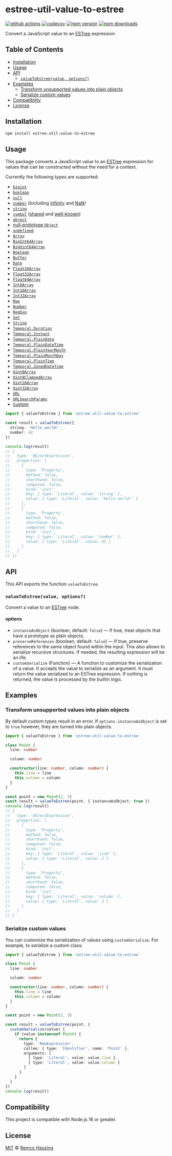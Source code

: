 # estree-util-value-to-estree

[![github actions](https://github.com/remcohaszing/estree-util-value-to-estree/actions/workflows/ci.yaml/badge.svg)](https://github.com/remcohaszing/estree-util-value-to-estree/actions/workflows/ci.yaml)
[![codecov](https://codecov.io/gh/remcohaszing/estree-util-value-to-estree/branch/main/graph/badge.svg)](https://codecov.io/gh/remcohaszing/estree-util-value-to-estree)
[![npm version](https://img.shields.io/npm/v/estree-util-value-to-estree)](https://www.npmjs.com/package/estree-util-value-to-estree)
[![npm downloads](https://img.shields.io/npm/dm/estree-util-value-to-estree)](https://www.npmjs.com/package/estree-util-value-to-estree)

Convert a JavaScript value to an [ESTree](https://github.com/estree/estree) expression.

## Table of Contents

- [Installation](#installation)
- [Usage](#usage)
- [API](#api)
  - [`valueToEstree(value, options?)`](#valuetoestreevalue-options)
- [Examples](#examples)
  - [Transform unsupported values into plain objects](#transform-unsupported-values-into-plain-objects)
  - [Serialize custom values](#serialize-custom-values)
- [Compatibility](#compatibility)
- [License](#license)

## Installation

```sh
npm install estree-util-value-to-estree
```

## Usage

This package converts a JavaScript value to an [ESTree](https://github.com/estree/estree) expression
for values that can be constructed without the need for a context.

Currently the following types are supported:

- [`bigint`](https://developer.mozilla.org/docs/Glossary/BigInt)
- [`boolean`](https://developer.mozilla.org/docs/Web/JavaScript/Reference/Global_Objects/Boolean)
- [`null`](https://developer.mozilla.org/docs/Web/JavaScript/Reference/Operators/null)
- [`number`](https://developer.mozilla.org/docs/Glossary/Number) (Including
  [Infinity](https://developer.mozilla.org/docs/Web/JavaScript/Reference/Global_Objects/Infinity)
  and [NaN](https://developer.mozilla.org/docs/Web/JavaScript/Reference/Global_Objects/NaN))
- [`string`](https://developer.mozilla.org/docs/Web/JavaScript/Reference/Global_Objects/String)
- [`symbol`](https://developer.mozilla.org/docs/Web/JavaScript/Reference/Global_Objects/Symbol)
  ([shared](https://developer.mozilla.org/docs/Web/JavaScript/Reference/Global_Objects/Symbol#shared_symbols_in_the_global_symbol_registry)
  and
  [well-known](https://developer.mozilla.org/docs/Web/JavaScript/Reference/Global_Objects/Symbol#well-known_symbols))
- [`object`](https://developer.mozilla.org/docs/Web/JavaScript/Reference/Global_Objects/Object)
- [null-prototype `Object`](https://developer.mozilla.org/docs/Web/JavaScript/Reference/Global_Objects/Object#null-prototype_objects)
- [`undefined`](https://developer.mozilla.org/docs/Web/JavaScript/Reference/Global_Objects/Undefined)
- [`Array`](https://developer.mozilla.org/docs/Web/JavaScript/Reference/Global_Objects/Array)
- [`BigInt64Array`](https://developer.mozilla.org/docs/Web/JavaScript/Reference/Global_Objects/BigInt64Array)
- [`BigUint64Array`](https://developer.mozilla.org/docs/Web/JavaScript/Reference/Global_Objects/BigUint64Array)
- [`Boolean`](https://developer.mozilla.org/docs/Web/JavaScript/Reference/Global_Objects/Boolean)
- [`Buffer`](https://nodejs.org/api/buffer.html)
- [`Date`](https://developer.mozilla.org/docs/Web/JavaScript/Reference/Global_Objects/Date)
- [`Float16Array`](https://developer.mozilla.org/docs/Web/JavaScript/Reference/Global_Objects/Float16Array)
- [`Float32Array`](https://developer.mozilla.org/docs/Web/JavaScript/Reference/Global_Objects/Float32Array)
- [`Float64Array`](https://developer.mozilla.org/docs/Web/JavaScript/Reference/Global_Objects/Float64Array)
- [`Int8Array`](https://developer.mozilla.org/docs/Web/JavaScript/Reference/Global_Objects/Int8Array)
- [`Int16Array`](https://developer.mozilla.org/docs/Web/JavaScript/Reference/Global_Objects/Int16Array)
- [`Int32Array`](https://developer.mozilla.org/docs/Web/JavaScript/Reference/Global_Objects/Int32Array)
- [`Map`](https://developer.mozilla.org/docs/Web/JavaScript/Reference/Global_Objects/Map)
- [`Number`](https://developer.mozilla.org/docs/Glossary/Number)
- [`RegExp`](https://developer.mozilla.org/docs/Web/JavaScript/Reference/Global_Objects/RegExp)
- [`Set`](https://developer.mozilla.org/docs/Web/JavaScript/Reference/Global_Objects/Set)
- [`String`](https://developer.mozilla.org/docs/Web/JavaScript/Reference/Global_Objects/String)
- [`Temporal.Duration`](https://developer.mozilla.org/docs/Web/JavaScript/Reference/Global_Objects/Temporal/Duration)
- [`Temporal.Instant`](https://developer.mozilla.org/docs/Web/JavaScript/Reference/Global_Objects/Temporal/Instant)
- [`Temporal.PlainDate`](https://developer.mozilla.org/docs/Web/JavaScript/Reference/Global_Objects/Temporal/PlainDate)
- [`Temporal.PlainDateTime`](https://developer.mozilla.org/docs/Web/JavaScript/Reference/Global_Objects/Temporal/PlainDateTime)
- [`Temporal.PlainYearMonth`](https://developer.mozilla.org/docs/Web/JavaScript/Reference/Global_Objects/Temporal/PlainYearMonth)
- [`Temporal.PlainMonthDay`](https://developer.mozilla.org/docs/Web/JavaScript/Reference/Global_Objects/Temporal/PlainMonthDay)
- [`Temporal.PlainTime`](https://developer.mozilla.org/docs/Web/JavaScript/Reference/Global_Objects/Temporal/PlainTime)
- [`Temporal.ZonedDateTime`](https://developer.mozilla.org/docs/Web/JavaScript/Reference/Global_Objects/Temporal/ZonedDateTime)
- [`Uint8Array`](https://developer.mozilla.org/docs/Web/JavaScript/Reference/Global_Objects/Uint8Array)
- [`Uint8ClampedArray`](https://developer.mozilla.org/docs/Web/JavaScript/Reference/Global_Objects/Uint8ClampedArray)
- [`Uint16Array`](https://developer.mozilla.org/docs/Web/JavaScript/Reference/Global_Objects/Uint16Array)
- [`Uint32Array`](https://developer.mozilla.org/docs/Web/JavaScript/Reference/Global_Objects/Uint32Array)
- [`URL`](https://developer.mozilla.org/docs/Web/API/URL)
- [`URLSearchParams`](https://developer.mozilla.org/docs/Web/API/URLSearchParams)
- [custom](#serialize-custom-values)

```ts
import { valueToEstree } from 'estree-util-value-to-estree'

const result = valueToEstree({
  string: 'Hello world!',
  number: 42
})

console.log(result)
// {
//   type: 'ObjectExpression',
//   properties: [
//     {
//       type: 'Property',
//       method: false,
//       shorthand: false,
//       computed: false,
//       kind: 'init',
//       key: { type: 'Literal', value: 'string' },
//       value: { type: 'Literal', value: 'Hello world!' }
//     },
//     {
//       type: 'Property',
//       method: false,
//       shorthand: false,
//       computed: false,
//       kind: 'init',
//       key: { type: 'Literal', value: 'number' },
//       value: { type: 'Literal', value: 42 }
//     }
//   ]
// })
```

## API

This API exports the function `valueToEstree`.

### `valueToEstree(value, options?)`

Convert a value to an [ESTree](https://github.com/estree/estree) node.

#### options

- `instanceAsObject` (boolean, default: `false`) — If true, treat objects that have a prototype as
  plain objects.
- `preserveReferences` (boolean, default: `false`) — If true, preserve references to the same object
  found within the input. This also allows to serialize recursive structures. If needed, the
  resulting expression will be an iife.
- `customSerialize` (Function) — A function to customize the serialization of a value. It accepts
  the value to serialize as an argument. It must return the value serialized to an ESTree
  expression. If nothing is returned, the value is processed by the builtin logic.

## Examples

### Transform unsupported values into plain objects

By default custom types result in an error. If `options.instanceAsObject` is set to `true` however,
they are turned into plain objects.

```ts
import { valueToEstree } from 'estree-util-value-to-estree'

class Point {
  line: number

  column: number

  constructor(line: number, column: number) {
    this.line = line
    this.column = column
  }
}

const point = new Point(2, 3)
const result = valueToEstree(point, { instanceAsObject: true })
console.log(result)
// {
//   type: 'ObjectExpression',
//   properties: [
//     {
//       type: 'Property',
//       method: false,
//       shorthand: false,
//       computed: false,
//       kind: 'init',
//       key: { type: 'Literal', value: 'line' },
//       value: { type: 'Literal', value: 2 }
//     },
//     {
//       type: 'Property',
//       method: false,
//       shorthand: false,
//       computed: false,
//       kind: 'init',
//       key: { type: 'Literal', value: 'column' },
//       value: { type: 'Literal', value: 3 }
//     }
//   ]
// }
```

### Serialize custom values

You can customize the serialization of values using `customSerialize`. For example, to serialize a
custom class:

```ts
import { valueToEstree } from 'estree-util-value-to-estree'

class Point {
  line: number

  column: number

  constructor(line: number, column: number) {
    this.line = line
    this.column = column
  }
}

const point = new Point(2, 3)

const result = valueToEstree(point, {
  customSerialize(value) {
    if (value instanceof Point) {
      return {
        type: 'NewExpression',
        callee: { type: 'Identifier', name: 'Point' },
        arguments: [
          { type: 'Literal', value: value.line },
          { type: 'Literal', value: value.column }
        ]
      }
    }
  }
})
console.log(result)
```

## Compatibility

This project is compatible with Node.js 16 or greater.

## License

[MIT](LICENSE.md) © [Remco Haszing](https://github.com/remcohaszing)
